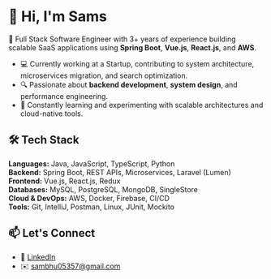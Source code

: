 # 👋 Hi, I'm Sams

🚀 Full Stack Software Engineer with 3+ years of experience building scalable SaaS applications using **Spring Boot**, **Vue.js**, **React.js**, and **AWS**.

- 💻 Currently working at a Startup, contributing to system architecture, microservices migration, and search optimization.
- 🔍 Passionate about **backend development**, **system design**, and performance engineering.
- 🧠 Constantly learning and experimenting with scalable architectures and cloud-native tools.

## 🛠️ Tech Stack

**Languages:** Java, JavaScript, TypeScript, Python  
**Backend:** Spring Boot, REST APIs, Microservices, Laravel (Lumen)  
**Frontend:** Vue.js, React.js, Redux  
**Databases:** MySQL, PostgreSQL, MongoDB, SingleStore  
**Cloud & DevOps:** AWS, Docker, Firebase, CI/CD  
**Tools:** Git, IntelliJ, Postman, Linux, JUnit, Mockito

<!-- Add more project summaries here -->

## 📫 Let's Connect
- 📍 [LinkedIn](https://linkedin.com/in/sams25)
- ✉️ sambhu05357@gmail.com
